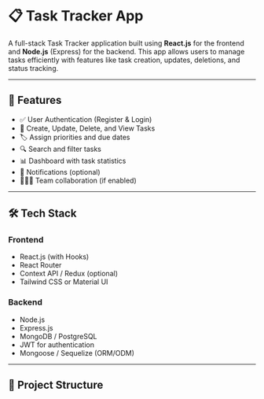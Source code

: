 # 📋 Task Tracker App

A full-stack Task Tracker application built using **React.js** for the frontend and **Node.js** (Express) for the backend. This app allows users to manage tasks efficiently with features like task creation, updates, deletions, and status tracking.

---

## 🚀 Features

- ✅ User Authentication (Register & Login)
- 📅 Create, Update, Delete, and View Tasks
- 🏷️ Assign priorities and due dates
- 🔍 Search and filter tasks
- 📊 Dashboard with task statistics
- 🔔 Notifications (optional)
- 🧑‍🤝‍🧑 Team collaboration (if enabled)

---

## 🛠️ Tech Stack

### Frontend
- React.js (with Hooks)
- React Router
- Context API / Redux (optional)
- Tailwind CSS or Material UI

### Backend
- Node.js
- Express.js
- MongoDB / PostgreSQL
- JWT for authentication
- Mongoose / Sequelize (ORM/ODM)

---

## 📁 Project Structure

